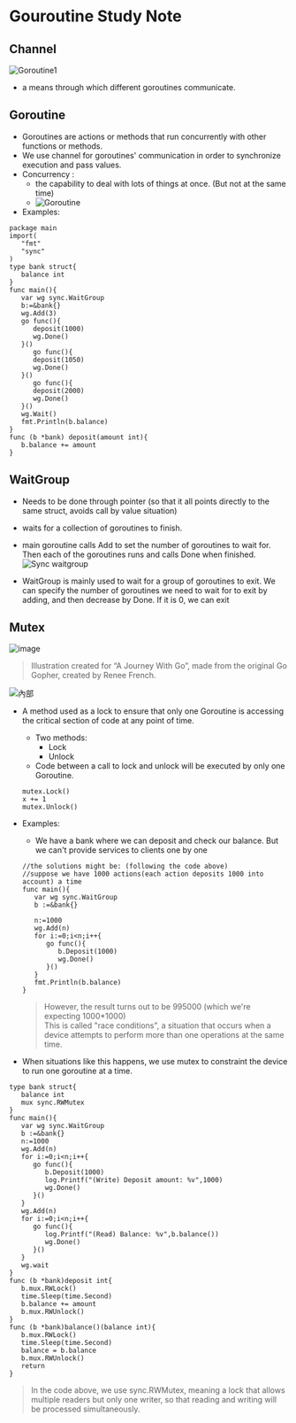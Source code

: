 # Gouroutine Study Note

## Channel 
![Goroutine1](https://user-images.githubusercontent.com/71340325/177242997-128fdc54-7eae-46f5-806d-06ef87dab0a2.jpg)

*  a means through which different goroutines communicate.


## Goroutine
* Goroutines are actions or methods that run concurrently with other functions or methods.
* We use channel for goroutines' communication in order to synchronize execution and pass values.
* Concurrency :
    * the capability to deal with lots of things at once. (But not at the same time)
    * ![Goroutine](https://user-images.githubusercontent.com/71340325/177244854-119aa66f-fc93-4997-88a1-6dadeecdc6d4.jpg)
* Examples:
```
package main
import(
   "fmt"
   "sync"
)
type bank struct{
   balance int
}
func main(){
   var wg sync.WaitGroup
   b:=&bank{}
   wg.Add(3)
   go func(){
      deposit(1000)
      wg.Done()
   }()
      go func(){
      deposit(1050)
      wg.Done()
   }()
      go func(){
      deposit(2000)
      wg.Done()
   }()
   wg.Wait()
   fmt.Println(b.balance)
}
func (b *bank) deposit(amount int){
   b.balance += amount
}
```
 
## WaitGroup
* Needs to be done through pointer (so that it all points directly to the same struct, avoids call by value situation)
* waits for a collection of goroutines to finish.
* main goroutine calls Add to set the number of goroutines to wait for. Then each of the goroutines runs and calls Done when finished.
![Sync waitgroup](https://user-images.githubusercontent.com/71340325/177271353-d6dc38ad-b639-41a3-99bf-cc995e534730.jpg)

* WaitGroup is mainly used to wait for a group of goroutines to exit. We can specify the number of goroutines we need to wait for to exit by adding, and then decrease by Done. If it is 0, we can exit

## Mutex
![image](https://user-images.githubusercontent.com/71340325/183039270-224caeb0-120a-4c08-b4ab-375fa03bdba4.png)
> Illustration created for “A Journey With Go”, made from the original Go Gopher, created by Renee French.

![內部](https://user-images.githubusercontent.com/71340325/183249603-a90be6c7-041d-49fb-b8e5-f003c853859e.jpg)


* A method used as a lock to ensure that only one Goroutine is accessing the critical section of code at any point of time.
   * Two methods:
      * Lock
      * Unlock
   * Code between a call to lock and unlock will be executed by only one Goroutine.
   ```
   mutex.Lock()
   x += 1
   mutex.Unlock()
   ```
 * Examples:
   * We have a bank where we can deposit and check our balance. But we can't provide services to clients one by one
   ```
   //the solutions might be: (following the code above)
   //suppose we have 1000 actions(each action deposits 1000 into account) a time
   func main(){
      var wg sync.WaitGroup
      b :=&bank{}
      
      n:=1000
      wg.Add(n)
      for i:=0;i<n;i++{
         go func(){
            b.Deposit(1000)
            wg.Done()
         }()
      }
      fmt.Println(b.balance)
   }
   ```
   
   > However, the result turns out to be 995000 (which we're expecting 1000*1000) <br>
   > This is called "race conditions", a situation that occurs when a device attempts to perform more than one operations at the same time.
* When situations like this happens, we use mutex to constraint the device to run one goroutine at a time.
```
type bank struct{
   balance int
   mux sync.RWMutex
}
func main(){
   var wg sync.WaitGroup
   b :=&bank{}
   n:=1000
   wg.Add(n)
   for i:=0;i<n;i++{
      go func(){
         b.Deposit(1000)
         log.Printf("(Write) Deposit amount: %v",1000)
         wg.Done()
      }()
   }
   wg.Add(n)
   for i:=0;i<n;i++{
      go func(){
         log.Printf("(Read) Balance: %v",b.balance())
         wg.Done()
      }()
   }
   wg.wait
}
func (b *bank)deposit int{
   b.mux.RWLock()
   time.Sleep(time.Second)
   b.balance += amount
   b.mux.RWUnlock()
}
func (b *bank)balance()(balance int){
   b.mux.RWLock()
   time.Sleep(time.Second)
   balance = b.balance
   b.mux.RWUnlock()
   return
}
```
> In the code above, we use sync.RWMutex, meaning a lock that allows multiple readers but only one writer, so that reading and writing will be processed simultaneously.
